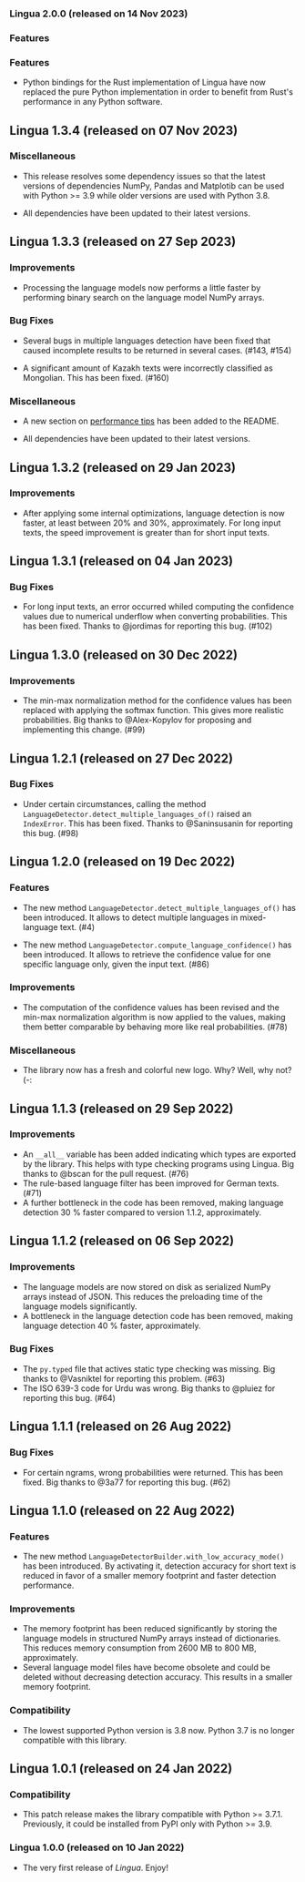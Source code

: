 ### Lingua 2.0.0 (released on 14 Nov 2023)

### Features

### Features

- Python bindings for the Rust implementation of Lingua have now replaced the
  pure Python implementation in order to benefit from Rust's performance in any
  Python software.

## Lingua 1.3.4 (released on 07 Nov 2023)

### Miscellaneous

- This release resolves some dependency issues so that the latest versions
  of dependencies NumPy, Pandas and Matplotib can be used with Python >= 3.9
  while older versions are used with Python 3.8.

- All dependencies have been updated to their latest versions.

## Lingua 1.3.3 (released on 27 Sep 2023)

### Improvements

- Processing the language models now performs a little faster by performing binary
  search on the language model NumPy arrays.

### Bug Fixes

- Several bugs in multiple languages detection have been fixed that caused
  incomplete results to be returned in several cases. (#143, #154)

- A significant amount of Kazakh texts were incorrectly classified as Mongolian.
  This has been fixed. (#160)

### Miscellaneous

- A new section on [performance tips](https://github.com/pemistahl/lingua-py#10-performance-tips)
  has been added to the README.

- All dependencies have been updated to their latest versions.

## Lingua 1.3.2 (released on 29 Jan 2023)

### Improvements

- After applying some internal optimizations, language detection is now
  faster, at least between 20% and 30%, approximately. For long input texts,
  the speed improvement is greater than for short input texts.

## Lingua 1.3.1 (released on 04 Jan 2023)

### Bug Fixes

- For long input texts, an error occurred whiled computing the confidence values
  due to numerical underflow when converting probabilities. This has been fixed.
  Thanks to @jordimas for reporting this bug. (#102)

## Lingua 1.3.0 (released on 30 Dec 2022)

### Improvements

- The min-max normalization method for the confidence values has been
  replaced with applying the softmax function. This gives more realistic
  probabilities. Big thanks to @Alex-Kopylov for proposing and implementing
  this change. (#99)

## Lingua 1.2.1 (released on 27 Dec 2022)

### Bug Fixes

- Under certain circumstances, calling the method
  `LanguageDetector.detect_multiple_languages_of()` raised an `IndexError`.
  This has been fixed. Thanks to @Saninsusanin for reporting this bug. (#98)

## Lingua 1.2.0 (released on 19 Dec 2022)

### Features

- The new method `LanguageDetector.detect_multiple_languages_of()` has been
  introduced. It allows to detect multiple languages in mixed-language text. (#4)

- The new method `LanguageDetector.compute_language_confidence()` has been
  introduced. It allows to retrieve the confidence value for one specific
  language only, given the input text. (#86)

### Improvements

- The computation of the confidence values has been revised and the min-max
  normalization algorithm is now applied to the values, making them better
  comparable by behaving more like real probabilities. (#78)

### Miscellaneous

- The library now has a fresh and colorful new logo. Why? Well, why not? (-:

## Lingua 1.1.3 (released on 29 Sep 2022)

### Improvements

- An `__all__` variable has been added indicating which types are exported
  by the library. This helps with type checking programs using Lingua. Big
  thanks to @bscan for the pull request. (#76)
- The rule-based language filter has been improved for German texts. (#71)
- A further bottleneck in the code has been removed, making language detection
  30 % faster compared to version 1.1.2, approximately.

## Lingua 1.1.2 (released on 06 Sep 2022)

### Improvements

- The language models are now stored on disk as serialized NumPy arrays instead
  of JSON. This reduces the preloading time of the language models significantly.
- A bottleneck in the language detection code has been removed, making language
  detection 40 % faster, approximately.

### Bug Fixes

- The `py.typed` file that actives static type checking was missing.
  Big thanks to @Vasniktel for reporting this problem. (#63)
- The ISO 639-3 code for Urdu was wrong. Big thanks to @pluiez for reporting
  this bug. (#64)

## Lingua 1.1.1 (released on 26 Aug 2022)

### Bug Fixes

- For certain ngrams, wrong probabilities were returned. This has been fixed.
  Big thanks to @3a77 for reporting this bug. (#62)

## Lingua 1.1.0 (released on 22 Aug 2022)

### Features

- The new method `LanguageDetectorBuilder.with_low_accuracy_mode()` has been
  introduced. By activating it, detection accuracy for short text is reduced
  in favor of a smaller memory footprint and faster detection performance.

### Improvements

- The memory footprint has been reduced significantly by storing the
  language models in structured NumPy arrays instead of dictionaries.
  This reduces memory consumption from 2600 MB to 800 MB, approximately.
- Several language model files have become obsolete and could be deleted
  without decreasing detection accuracy. This results in a smaller memory
  footprint.

### Compatibility

- The lowest supported Python version is 3.8 now. Python 3.7 is no longer
  compatible with this library.

## Lingua 1.0.1 (released on 24 Jan 2022)

### Compatibility

- This patch release makes the library compatible with Python >= 3.7.1.
  Previously, it could be installed from PyPI only with Python >= 3.9.

### Lingua 1.0.0 (released on 10 Jan 2022)

- The very first release of *Lingua*. Enjoy!

